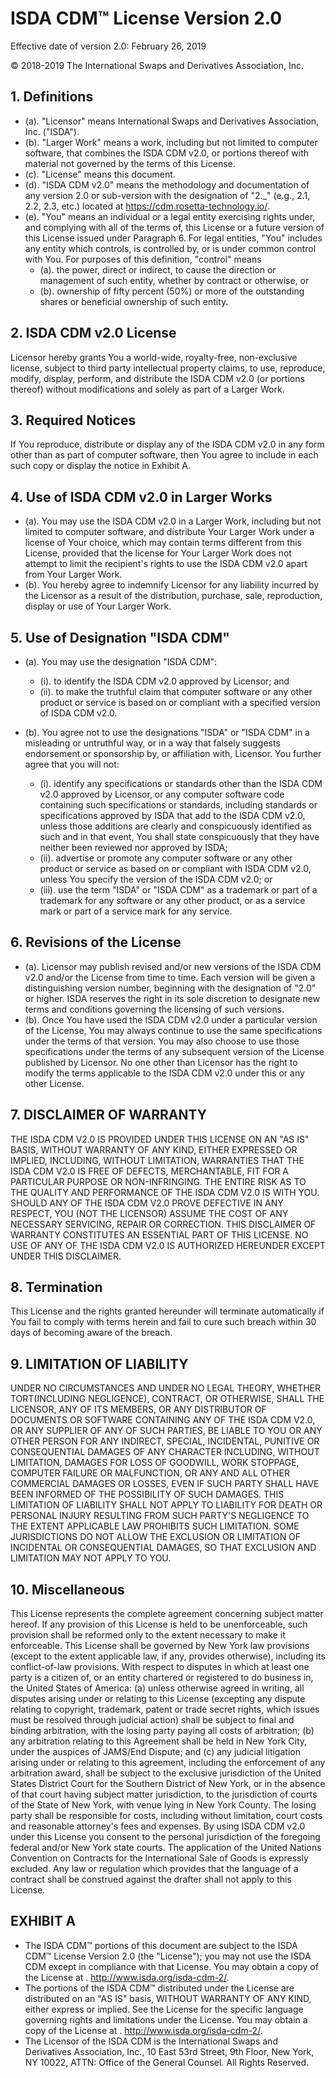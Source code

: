 # ISDA CDM™ License Version 2.0

Effective date of version 2.0: February 26, 2019

© 2018-2019 The International Swaps and Derivatives Association, Inc.

## 1. Definitions

- (a).  "Licensor" means International Swaps and Derivatives Association,
Inc. ("ISDA").
- (b).  "Larger Work" means a work, including but not limited to computer
software, that combines the ISDA CDM v2.0, or portions thereof with
material not governed by the terms of this License.
- (c).  "License" means this document.
- (d).  "ISDA CDM v2.0" means the methodology and documentation of any
version 2.0 or sub-version with the designation of "2._" (e.g.,
2.1, 2.2, 2.3, etc.) located at
<https://cdm.rosetta-technology.io/>.
- (e).  "You" means an individual or a legal entity exercising rights under,
and complying with all of the terms of, this License or a future
version of this License issued under Paragraph 6. For legal
entities, "You" includes any entity which controls, is controlled
by, or is under common control with You. For purposes of this
definition, "control" means 
  - (a). the power, direct or indirect, to
cause the direction or management of such entity, whether by
  contract or otherwise, or 
  - (b). ownership of fifty percent (50%) or
more of the outstanding shares or beneficial ownership of such
entity.

## 2. ISDA CDM v2.0 License

Licensor hereby grants You a world-wide, royalty-free, non-exclusive
license, subject to third party intellectual property claims, to use,
reproduce, modify, display, perform, and distribute the ISDA CDM v2.0
(or portions thereof) without modifications and solely as part of a
Larger Work.

## 3. Required Notices

If You reproduce, distribute or display any of the ISDA CDM v2.0 in any
form other than as part of computer software, then You agree to include
in each such copy or display the notice in Exhibit A.

## 4. Use of ISDA CDM v2.0 in Larger Works

- (a).  You may use the ISDA CDM v2.0 in a Larger Work, including but not
limited to computer software, and distribute Your Larger Work under
a license of Your choice, which may contain terms different from
this License, provided that the license for Your Larger Work does
not attempt to limit the recipient's rights to use the ISDA CDM v2.0
apart from Your Larger Work.
- (b).  You hereby agree to indemnify Licensor for any liability incurred by
the Licensor as a result of the distribution, purchase, sale,
reproduction, display or use of Your Larger Work.

## 5. Use of Designation \"ISDA CDM\"

- (a). You may use the designation "ISDA CDM":

  - (i).  to identify the ISDA CDM v2.0 approved by Licensor; and
  - (ii). to make the truthful claim that computer software or any other
product or service is based on or compliant with a specified version
of ISDA CDM v2.0.

- (b). You agree not to use the designations "ISDA" or "ISDA CDM" in a
misleading or untruthful way, or in a way that falsely suggests
endorsement or sponsorship by, or affiliation with, Licensor. You
further agree that you will not:

  - (i).  identify any specifications or standards other than the ISDA CDM
v2.0 approved by Licensor, or any computer software code containing
such specifications or standards, including standards or
specifications approved by ISDA that add to the ISDA CDM v2.0,
unless those additions are clearly and conspicuously identified as
such and in that event, You shall state conspicuously that they have
neither been reviewed nor approved by ISDA;
  - (ii). advertise or promote any computer software or any other product or
service as based on or compliant with ISDA CDM v2.0, unless You
specify the version of the ISDA CDM v2.0; or
  - (iii). use the term "ISDA" or "ISDA CDM" as a trademark or part of a
trademark for any software or any other product, or as a service
mark or part of a service mark for any service.

## 6. Revisions of the License

- (a).  Licensor may publish revised and/or new versions of the ISDA CDM
v2.0 and/or the License from time to time. Each version will be
given a distinguishing version number, beginning with the
designation of "2.0" or higher. ISDA reserves the right in its sole
discretion to designate new terms and conditions governing the
licensing of such versions.
- (b).  Once You have used the ISDA CDM v2.0 under a particular version of
the License, You may always continue to use the same specifications
under the terms of that version. You may also choose to use those
specifications under the terms of any subsequent version of the
License published by Licensor. No one other than Licensor has the
right to modify the terms applicable to the ISDA CDM v2.0 under this
or any other License.

## 7. DISCLAIMER OF WARRANTY

THE ISDA CDM V2.0 IS PROVIDED UNDER THIS LICENSE ON AN "AS IS" BASIS,
WITHOUT WARRANTY OF ANY KIND, EITHER EXPRESSED OR IMPLIED, INCLUDING,
WITHOUT LIMITATION, WARRANTIES THAT THE ISDA CDM V2.0 IS FREE OF
DEFECTS, MERCHANTABLE, FIT FOR A PARTICULAR PURPOSE OR NON-INFRINGING.
THE ENTIRE RISK AS TO THE QUALITY AND PERFORMANCE OF THE ISDA CDM V2.0
IS WITH YOU. SHOULD ANY OF THE ISDA CDM V2.0 PROVE DEFECTIVE IN ANY
RESPECT, YOU (NOT THE LICENSOR) ASSUME THE COST OF ANY NECESSARY
SERVICING, REPAIR OR CORRECTION. THIS DISCLAIMER OF WARRANTY CONSTITUTES
AN ESSENTIAL PART OF THIS LICENSE. NO USE OF ANY OF THE ISDA CDM V2.0 IS
AUTHORIZED HEREUNDER EXCEPT UNDER THIS DISCLAIMER.

## 8. Termination

This License and the rights granted hereunder will terminate
automatically if You fail to comply with terms herein and fail to cure
such breach within 30 days of becoming aware of the breach.

## 9. LIMITATION OF LIABILITY

UNDER NO CIRCUMSTANCES AND UNDER NO LEGAL THEORY, WHETHER TORT(INCLUDING
NEGLIGENCE), CONTRACT, OR OTHERWISE, SHALL THE LICENSOR, ANY OF ITS
MEMBERS, OR ANY DISTRIBUTOR OF DOCUMENTS OR SOFTWARE CONTAINING ANY OF
THE ISDA CDM V2.0, OR ANY SUPPLIER OF ANY OF SUCH PARTIES, BE LIABLE TO
YOU OR ANY OTHER PERSON FOR ANY INDIRECT, SPECIAL, INCIDENTAL, PUNITIVE
OR CONSEQUENTIAL DAMAGES OF ANY CHARACTER INCLUDING, WITHOUT LIMITATION,
DAMAGES FOR LOSS OF GOODWILL, WORK STOPPAGE, COMPUTER FAILURE OR
MALFUNCTION, OR ANY AND ALL OTHER COMMERCIAL DAMAGES OR LOSSES, EVEN IF
SUCH PARTY SHALL HAVE BEEN INFORMED OF THE POSSIBILITY OF SUCH DAMAGES.
THIS LIMITATION OF LIABILITY SHALL NOT APPLY TO LIABILITY FOR DEATH OR
PERSONAL INJURY RESULTING FROM SUCH PARTY'S NEGLIGENCE TO THE EXTENT
APPLICABLE LAW PROHIBITS SUCH LIMITATION. SOME JURISDICTIONS DO NOT
ALLOW THE EXCLUSION OR LIMITATION OF INCIDENTAL OR CONSEQUENTIAL
DAMAGES, SO THAT EXCLUSION AND LIMITATION MAY NOT APPLY TO YOU.

## 10. Miscellaneous

This License represents the complete agreement concerning subject matter
hereof. If any provision of this License is held to be unenforceable,
such provision shall be reformed only to the extent necessary to make it
enforceable. This License shall be governed by New York law provisions
(except to the extent applicable law, if any, provides otherwise),
including its conflict-of-law provisions. With respect to disputes in
which at least one party is a citizen of, or an entity chartered or
registered to do business in, the United States of America: (a) unless
otherwise agreed in writing, all disputes arising under or relating to
this License (excepting any dispute relating to copyright, trademark,
patent or trade secret rights, which issues must be resolved through
judicial action) shall be subject to final and binding arbitration, with
the losing party paying all costs of arbitration; (b) any arbitration
relating to this Agreement shall be held in New York City, under the
auspices of JAMS/End Dispute; and (c) any judicial litigation arising
under or relating to this agreement, including the enforcement of any
arbitration award, shall be subject to the exclusive jurisdiction of the
United States District Court for the Southern District of New York, or
in the absence of that court having subject matter jurisdiction, to the
jurisdiction of courts of the State of New York, with venue lying in New
York County. The losing party shall be responsible for costs, including
without limitation, court costs and reasonable attorney's fees and
expenses. By using ISDA CDM v2.0 under this License you consent to the
personal jurisdiction of the foregoing federal and/or New York state
courts. The application of the United Nations Convention on Contracts
for the International Sale of Goods is expressly excluded. Any law or
regulation which provides that the language of a contract shall be
construed against the drafter shall not apply to this License.

## EXHIBIT A

- The ISDA CDM™ portions of this document are subject to the ISDA CDM™
    License Version 2.0 (the "License"); you may not use the ISDA CDM
    except in compliance with that License. You may obtain a copy of the
    License at . <http://www.isda.org/isda-cdm-2/>.
- The portions of the ISDA CDM™ distributed under the License are
    distributed on an "AS IS" basis, WITHOUT WARRANTY OF ANY KIND,
    either express or implied. See the License for the specific language
    governing rights and limitations under the License. You may obtain a
    copy of the License at . <http://www.isda.org/isda-cdm-2/>.
- The Licensor of the ISDA CDM is the International Swaps and
    Derivatives Association, Inc., 10 East 53rd Street, 9th Floor, New
    York, NY 10022, ATTN: Office of the General Counsel. All Rights
    Reserved.
    